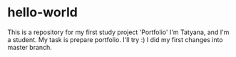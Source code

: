# hello-world
This is a repository for my first study project 'Portfolio'
I'm Tatyana, and I'm a student.
My task is prepare portfolio. I'll try :)
I did my first changes into master branch.

